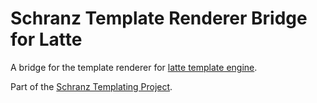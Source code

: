 # Schranz Template Renderer Bridge for Latte

A bridge for the template renderer for [latte template engine](https://github.com/nette/latte).

Part of the [Schranz Templating Project](https://github.com/schranz-templating/templating).
